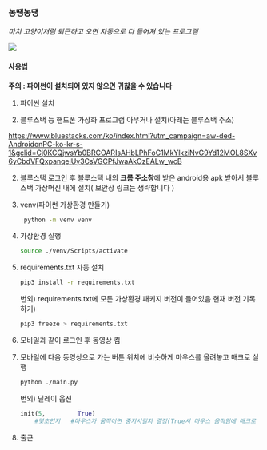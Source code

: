 ### 농땡농땡

_마치 고양이처럼 퇴근하고 오면 자동으로 다 들어져 있는 프로그램_

![](https://images.mypetlife.co.kr/content/uploads/2019/12/09151959/%EC%8B%AC%EC%8B%AC%ED%95%9C_%EA%B3%A0%EC%96%91%EC%9D%B42.png)

#### 사용법

**주의 : 파이썬이 설치되어 있지 않으면 귀찮을 수 있습니다**

1. 파이썬 설치

2. 블루스택 등 핸드폰 가상화 프로그램 아무거나 설치(아래는 블루스택 주소)

https://www.bluestacks.com/ko/index.html?utm_campaign=aw-ded-AndroidonPC-ko-kr-s-1&gclid=Cj0KCQjwsYb0BRCOARIsAHbLPhFoC1MkYlkziNvG9Yd12MOL8SXv6yCbdVFQxpanqelUy3CsVGCPfJwaAkOzEALw_wcB

2. 블루스택 로그인 후 블루스택 내의 **크롬 주소창**에 받은 android용 apk 받아서 블루스택 가상머신 내에 설치( 보안상 링크는 생략합니다 )

3. venv(파이썬 가상환경 만들기)

    ```bash
     python -m venv venv
    ```

4. 가상환경 실행
    ```bash
    source ./venv/Scripts/activate
    ```
5. requirements.txt 자동 설치

    ```bash
    pip3 install -r requirements.txt
    ```

    번외) requirements.txt에 모든 가상환경 패키지 버전이 들어있음
    현재 버전 기록하기)

    ```bash
    pip3 freeze > requirements.txt
    ```

6. 모바일과 같이 로그인 후 동영상 킴

7. 모바일에 다음 동영상으로 가는 버튼 위치에 비슷하게 마우스를 올려놓고 매크로 실행

    ```bash
    python ./main.py
    ```

    번외) 딜레이 옵션

    ```python
    init(5, 		True)
    	#몇초인지	#마우스가 움직이면 중지시킬지 결정(True시 마우스 움직임에 매크로 정지)
    ```

8. 출근
